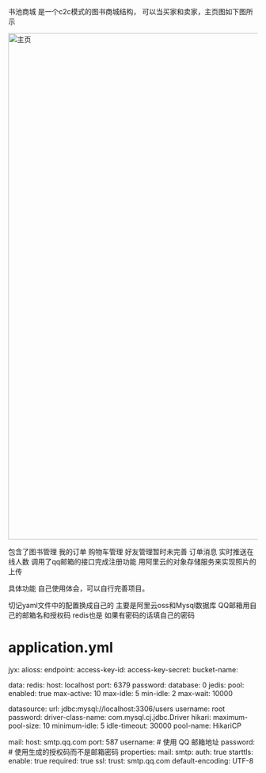 书池商城
是一个c2c模式的图书商城结构，
可以当买家和卖家，主页图如下图所示

<img width="1022" alt="主页" src="https://github.com/user-attachments/assets/c2343b04-4766-4164-a663-a72bd00f0e44">

包含了图书管理 我的订单 购物车管理 好友管理暂时未完善 订单消息  实时推送在线人数 调用了qq邮箱的接口完成注册功能 用阿里云的对象存储服务来实现照片的上传 

具体功能 自己使用体会，可以自行完善项目。 

切记yaml文件中的配置换成自己的 主要是阿里云oss和Mysql数据库 QQ邮箱用自己的邮箱名和授权码 redis也是 如果有密码的话填自己的密码


# application.yml


jyx:
  alioss:
    endpoint: 
    access-key-id: 
    access-key-secret: 
    bucket-name: 



  data:
    redis:
      host: localhost
      port: 6379
      password:
      database: 0
      jedis:
        pool:
          enabled: true
          max-active: 10
          max-idle: 5
          min-idle: 2
          max-wait: 10000

  datasource:
    url: jdbc:mysql://localhost:3306/users
    username: root
    password: 
    driver-class-name: com.mysql.cj.jdbc.Driver
    hikari:
      maximum-pool-size: 10
      minimum-idle: 5
      idle-timeout: 30000
      pool-name: HikariCP

  mail:
    host: smtp.qq.com
    port: 587
    username:    # 使用 QQ 邮箱地址
    password:    # 使用生成的授权码而不是邮箱密码
    properties:
      mail:
        smtp:
          auth: true
          starttls:
            enable: true
            required: true
          ssl:
            trust: smtp.qq.com
    default-encoding: UTF-8
